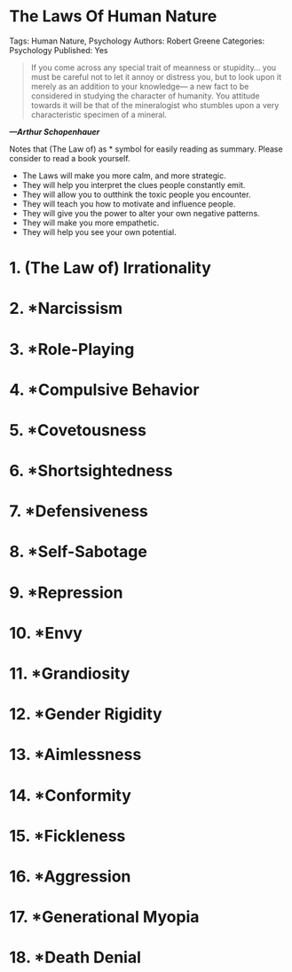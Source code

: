 # The Laws Of Human Nature

Tags: Human Nature, Psychology
Authors: Robert Greene
Categories: Psychology
Published: Yes

> If you come across any special trait of meanness or stupidity… you must be careful not to let it annoy or distress you, but to look upon it merely as an addition to your knowledge— a new fact to be considered in studying the character of humanity. You attitude towards it will be that of the mineralogist who stumbles upon a very characteristic specimen of a mineral.

*********—Arthur Schopenhauer*********
> 

Notes that (The Law of) as * symbol for easily reading as summary. Please consider to read a book yourself.

- The Laws will make you more calm, and more strategic.
- They will help you interpret the clues people constantly emit.
- They will allow you to outthink the toxic people you encounter.
- They will teach you how to motivate and influence people.
- They will give you the power to alter your own negative patterns.
- They will make you more empathetic.
- They will help you see your own potential.

# 1. (The Law of) Irrationality

# 2. *Narcissism

# 3. *Role-Playing

# 4. *Compulsive Behavior

# 5. *Covetousness

# 6. *Shortsightedness

# 7. *Defensiveness

# 8. *Self-Sabotage

# 9. *Repression

# 10. *Envy

# 11. *Grandiosity

# 12. *Gender Rigidity

# 13. *Aimlessness

# 14. *Conformity

# 15. *Fickleness

# 16. *Aggression

# 17. *Generational Myopia

# 18. *Death Denial